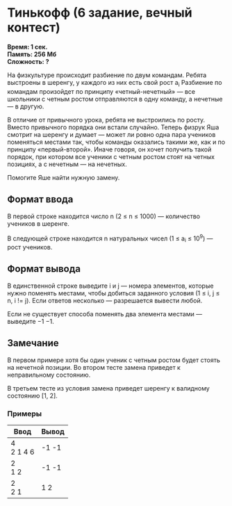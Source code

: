 <h1 class="title">Тинькофф (6 задание, вечный контест)</h1>
<p><b>Время: 1 сек.<br>Память: 256 Мб<br>Сложность: ?</b></p>
<p>На физкультуре происходит разбиение по двум командам. Ребята выстроены в шеренгу, у каждого из них есть свой рост a<sub>i</sub> Разбиение по командам произойдет по принципу «четный-нечетный» — все школьники с четным ростом отправляются в одну команду, а нечетные — в другую.</p>
<p>В отличие от привычного урока, ребята не выстроились по росту. Вместо привычного порядка они встали случайно. Теперь физрук Яша смотрит на шеренгу и думает — может ли ровно одна пара учеников поменяться местами так, чтобы команды оказались такими же, как и по принципу «первый-второй». Иначе говоря, он хочет получить такой порядок, при котором все ученики с четным ростом стоят на четных позициях, а с нечетным — на нечетных.</p>
<p>Помогите Яше найти нужную замену.</p>

<h2>Формат ввода</h2>
<p>В первой строке находится число n (2 ≤ n ≤ 1000) — количество учеников в шеренге. </p>
<p>В следующей строке находится n натуральных чисел (1 ≤ a<sub>i</sub> ≤ 10<sup>9</sup>) — рост учеников.</p>

<h2>Формат вывода</h2>
<p>В единственной строке выведите i и j — номера элементов, которые нужно поменять местами, чтобы добиться заданного условия (1 ≤ i, j ≤ n, i != j). Если ответов несколько — разрешается вывести любой.</p>
<p>Если не существует способа поменять два элемента местами — выведите −1 −1.</p>

<h2>Замечание</h2>
<p>В первом примере хотя бы один ученик с четным ростом будет стоять на нечетной позиции. Во втором тесте замена приведет к неправильному состоянию.</p>
<p>В третьем тесте из условия замена приведет шеренгу к валидному состоянию [1, 2].</p>

<h3>Примеры</h3>
<table class="sample-tests">
  <thead>
     <tr>
        <th>Ввод</th>
        <th>Вывод</th>
     </tr>
  </thead>
  <tbody>
     <tr>
        <td>4<br>
            2 1 4 6</td>
        <td>-1 -1</td>
     </tr>
     <tr>
        <td>2<br>
            1 2</td>
        <td>-1 -1</td>
     </tr>
     <tr>
        <td>2<br>
            2 1</td>
        <td>1 2</td>
     </tr>
  </tbody>
</table>